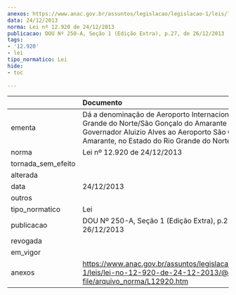 ```yaml
---
anexos: https://www.anac.gov.br/assuntos/legislacao/legislacao-1/leis/lei-no-12-920-de-24-12-2013/@@display-file/arquivo_norma/L12920.htm
data: 24/12/2013
norma: Lei nº 12.920 de 24/12/2013
publicacao: DOU Nº 250-A, Seção 1 (Edição Extra), p.27, de 26/12/2013
tags:
- '12.920'
- lei
tipo_normatico: Lei
hide: 
- toc 
 
---
```


|                    | Documento                                                                                                                                                                                     |
|:-------------------|:----------------------------------------------------------------------------------------------------------------------------------------------------------------------------------------------|
| ementa             | Dá a denominação de Aeroporto Internacional do Rio Grande do Norte/São Gonçalo do Amarante - Governador Aluizio Alves ao Aeroporto São Gonçalo do Amarante, no Estado do Rio Grande do Norte. |
| norma              | Lei nº 12.920 de 24/12/2013                                                                                                                                                                   |
| tornada_sem_efeito |                                                                                                                                                                                               |
| alterada           |                                                                                                                                                                                               |
| data               | 24/12/2013                                                                                                                                                                                    |
| outros             |                                                                                                                                                                                               |
| tipo_normatico     | Lei                                                                                                                                                                                           |
| publicacao         | DOU Nº 250-A, Seção 1 (Edição Extra), p.27, de 26/12/2013                                                                                                                                     |
| revogada           |                                                                                                                                                                                               |
| em_vigor           |                                                                                                                                                                                               |
| anexos             | https://www.anac.gov.br/assuntos/legislacao/legislacao-1/leis/lei-no-12-920-de-24-12-2013/@@display-file/arquivo_norma/L12920.htm                                                             |